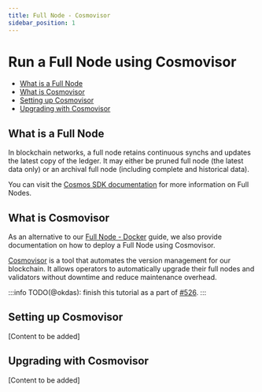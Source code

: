 ```yaml
---
title: Full Node - Cosmovisor
sidebar_position: 1
---
```


# Run a Full Node using Cosmovisor <!-- omit in toc -->

- [What is a Full Node](#what-is-a-full-node)
- [What is Cosmovisor](#what-is-cosmovisor)
- [Setting up Cosmovisor](#setting-up-cosmovisor)
- [Upgrading with Cosmovisor](#upgrading-with-cosmovisor)

## What is a Full Node

In blockchain networks, a full node retains continuous synchs and updates the latest copy of the
ledger. It may either be pruned full node (the latest data only) or an archival full node (including
complete and historical data).

You can visit the [Cosmos SDK documentation](https://docs.cosmos.network/main/user/run-node/run-node)
for more information on Full Nodes.

## What is Cosmovisor

As an alternative to our [Full Node - Docker](./full_node_docker.md) guide, we also provide documentation on how to deploy
a Full Node using Cosmovisor.

[Cosmovisor](https://docs.cosmos.network/main/build/tooling/cosmovisor) is a tool that automates the version management
for our blockchain. It allows operators to automatically upgrade their full nodes and validators without downtime and
reduce maintenance overhead.

:::info
TODO(@okdas): finish this tutorial as a part of [#526](https://github.com/pokt-network/poktroll/issues/526).
:::

## Setting up Cosmovisor

[Content to be added]

## Upgrading with Cosmovisor

[Content to be added]
